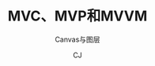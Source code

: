 ---
layout: 		post
title: 			"MVC、MVP和MVVM"
subtitle: 		'Canvas与图层'
author: 		"CJ"
header-img: 	"img/post-bg-android.jpg"
outer-img:		"post-bg-android.jpg"
header-mask: 	0.3
catalog: 		true
mermaid:   		true
mathjax: 		true
tags:
  - Android
---
